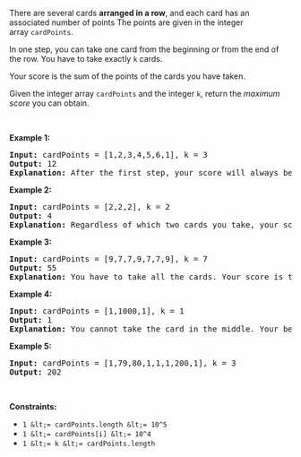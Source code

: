 There are several cards&nbsp;__arranged in a row__, and each card has an associated number of points&nbsp;The points are given in the integer array&nbsp;`` cardPoints ``.

In one step, you can take one card from the beginning or from the end of the row. You have to take exactly `` k `` cards.

Your score is the sum of the points of the cards you have taken.

Given the integer array `` cardPoints `` and the integer `` k ``, return the _maximum score_ you can obtain.

&nbsp;

__Example 1:__

<pre>
<strong>Input:</strong> cardPoints = [1,2,3,4,5,6,1], k = 3
<strong>Output:</strong> 12
<strong>Explanation:</strong> After the first step, your score will always be 1. However, choosing the rightmost card first will maximize your total score. The optimal strategy is to take the three cards on the right, giving a final score of 1 + 6 + 5 = 12.
</pre>

__Example 2:__

<pre>
<strong>Input:</strong> cardPoints = [2,2,2], k = 2
<strong>Output:</strong> 4
<strong>Explanation:</strong> Regardless of which two cards you take, your score will always be 4.
</pre>

__Example 3:__

<pre>
<strong>Input:</strong> cardPoints = [9,7,7,9,7,7,9], k = 7
<strong>Output:</strong> 55
<strong>Explanation:</strong> You have to take all the cards. Your score is the sum of points of all cards.
</pre>

__Example 4:__

<pre>
<strong>Input:</strong> cardPoints = [1,1000,1], k = 1
<strong>Output:</strong> 1
<strong>Explanation:</strong> You cannot take the card in the middle. Your best score is 1. 
</pre>

__Example 5:__

<pre>
<strong>Input:</strong> cardPoints = [1,79,80,1,1,1,200,1], k = 3
<strong>Output:</strong> 202
</pre>

&nbsp;

__Constraints:__

*   `` 1 &lt;= cardPoints.length &lt;= 10^5 ``
*   `` 1 &lt;= cardPoints[i] &lt;= 10^4 ``
*   `` 1 &lt;= k &lt;= cardPoints.length ``